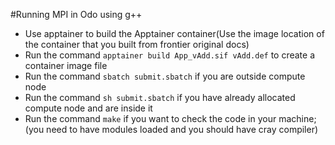 #Running MPI in Odo using g++

- Use apptainer to build the Apptainer container(Use the image location of the container that you built from frontier original docs)
- Run the command `apptainer build App_vAdd.sif vAdd.def` to create a container image file
- Run the command `sbatch submit.sbatch` if you are outside compute node 
- Run the command `sh submit.sbatch` if you have already allocated compute node and are inside it
- Run the command `make` if you want to check the code in your machine; (you need to have modules loaded and you should have cray compiler)

